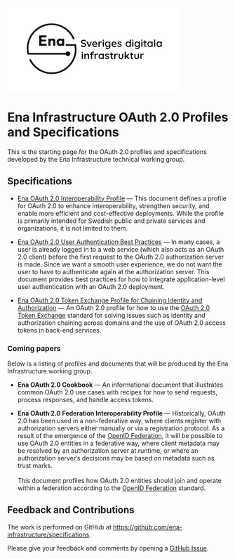 ![Logo](images/ena-logo.png)

# Ena Infrastructure OAuth 2.0 Profiles and Specifications 

This is the starting page for the OAuth 2.0 profiles and specifications developed by the Ena Infrastructure technical working group.

## Specifications

- [Ena OAuth 2.0 Interoperability Profile](https://ena-infrastructure.github.io/specifications/ena-oauth2-profile.html) &mdash; This document defines a profile for OAuth 2.0 to enhance interoperability, strengthen security, and enable more efficient and cost-effective deployments. While the profile is primarily intended for Swedish public and private services and organizations, it is not limited to them.

- [Ena OAuth 2.0 User Authentication Best Practices](https://ena-infrastructure.github.io/specifications/ena-oauth2-authn-bp.html) &mdash; In many cases, a user is already logged in to a web service (which also acts as an OAuth 2.0 client) before the first request to the OAuth 2.0 authorization server is made. Since we want a smooth user experience, we do not want the user to have to authenticate again at the authorization server. This document provides best practices for how to integrate application-level user authentication with an OAuth 2.0 deployment.

- [Ena OAuth 2.0 Token Exchange Profile for Chaining Identity and Authorization](ena-oauth2-chaining.md) &mdash; An OAuth 2.0 profile for how to use the [OAuth 2.0 Token Exchange](https://www.rfc-editor.org/rfc/rfc8693.html) standard for solving issues such as identity and authorization chaining across domains and the use of OAuth 2.0 access tokens in back-end services.

### Coming papers

Below is a listing of profiles and documents that will be produced by the Ena Infrastructure working group.

- **Ena OAuth 2.0 Cookbook** &mdash; An informational document that illustrates common OAuth 2.0 use cases with recipes for how to send requests, process responses, and handle access tokens.

- **Ena OAuth 2.0 Federation Interoperability Profile** &mdash; Historically, OAuth 2.0 has been used in a non-federative way, where clients register with authorization servers either manually or via a registration protocol. As a result of the emergence of the [OpenID Federation](https://openid.net/specs/openid-federation-1_0.html), it will be possible to use OAuth 2.0 entities in a federative way, where client metadata may be resolved by an authorization server at runtime, or where an authorization server’s decisions may be based on metadata such as trust marks.<br /><br />This document profiles how OAuth 2.0 entities should join and operate within a federation according to the [OpenID Federation](https://openid.net/specs/openid-federation-1_0.html) standard.

## Feedback and Contributions

The work is performed on GitHub at <https://github.com/ena-infrastructure/specifications>.

Please give your feedback and comments by opening a [GitHub Issue](https://github.com/ena-infrastructure/specifications/issues).

